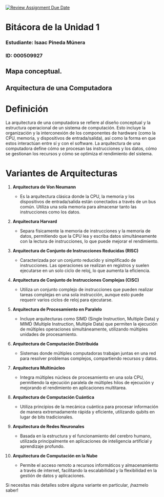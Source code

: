 [![Review Assignment Due Date](https://classroom.github.com/assets/deadline-readme-button-22041afd0340ce965d47ae6ef1cefeee28c7c493a6346c4f15d667ab976d596c.svg)](https://classroom.github.com/a/WfEJSxe8)
# Bitácora de la Unidad 1

### Estudiante:  Isaac Pineda Múnera
### ID:  000509927

## Mapa conceptual.



## Arquitectura de una Computadora

# Definición

La arquitectura de una computadora se refiere al diseño conceptual y la estructura operacional de un sistema de computación. Esto incluye la organización y la interconexión de los componentes de hardware (como la CPU, memoria, y dispositivos de entrada/salida), así como la forma en que estos interactúan entre sí y con el software. La arquitectura de una computadora define cómo se procesan las instrucciones y los datos, cómo se gestionan los recursos y cómo se optimiza el rendimiento del sistema.

# Variantes de Arquitecturas

1. **Arquitectura de Von Neumann**
   - Es la arquitectura clásica donde la CPU, la memoria y los dispositivos de entrada/salida están conectados a través de un bus común. Utiliza una sola memoria para almacenar tanto las instrucciones como los datos.

2. **Arquitectura Harvard**
   - Separa físicamente la memoria de instrucciones y la memoria de datos, permitiendo que la CPU lea y escriba datos simultáneamente con la lectura de instrucciones, lo que puede mejorar el rendimiento.

3. **Arquitectura de Conjunto de Instrucciones Reducidas (RISC)**
   - Caracterizada por un conjunto reducido y simplificado de instrucciones. Las operaciones se realizan en registros y suelen ejecutarse en un solo ciclo de reloj, lo que aumenta la eficiencia.

4. **Arquitectura de Conjunto de Instrucciones Complejas (CISC)**
   - Utiliza un conjunto complejo de instrucciones que pueden realizar tareas complejas en una sola instrucción, aunque esto puede requerir varios ciclos de reloj para ejecutarse.

5. **Arquitectura de Procesamiento en Paralelo**
   - Incluye arquitecturas como SIMD (Single Instruction, Multiple Data) y MIMD (Multiple Instruction, Multiple Data) que permiten la ejecución de múltiples operaciones simultáneamente, utilizando múltiples unidades de procesamiento.

6. **Arquitectura de Computación Distribuida**
   - Sistemas donde múltiples computadoras trabajan juntas en una red para resolver problemas complejos, compartiendo recursos y datos.

7. **Arquitectura Multinúcleo**
   - Integra múltiples núcleos de procesamiento en una sola CPU, permitiendo la ejecución paralela de múltiples hilos de ejecución y mejorando el rendimiento en aplicaciones multitarea.

8. **Arquitectura de Computación Cuántica**
   - Utiliza principios de la mecánica cuántica para procesar información de manera extremadamente rápida y eficiente, utilizando qubits en lugar de bits tradicionales.

9. **Arquitectura de Redes Neuronales**
   - Basada en la estructura y el funcionamiento del cerebro humano, utilizada principalmente en aplicaciones de inteligencia artificial y aprendizaje profundo.

10. **Arquitectura de Computación en la Nube**
    - Permite el acceso remoto a recursos informáticos y almacenamiento a través de internet, facilitando la escalabilidad y la flexibilidad en la gestión de datos y aplicaciones.

Si necesitas más detalles sobre alguna variante en particular, ¡hazmelo saber!


